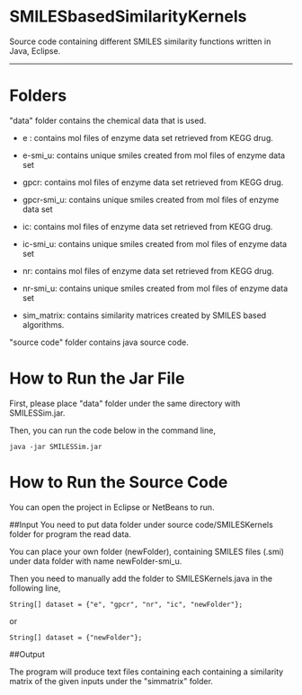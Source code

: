# SMILESbasedSimilarityKernels

Source code containing different SMILES similarity functions written in Java, Eclipse.
****************************************************************

# Folders 

"data" folder contains the chemical data that is used.

- e : contains mol files of enzyme data set retrieved from KEGG drug.
	
- e-smi_u: contains unique smiles created from mol files of enzyme data set
	
- gpcr: contains mol files of enzyme data set retrieved from KEGG drug.
	
- gpcr-smi_u: contains unique smiles created from mol files of enzyme data set
	
- ic: contains mol files of enzyme data set retrieved from KEGG drug.
	
- ic-smi_u: contains unique smiles created from mol files of enzyme data set
	
- nr: contains mol files of enzyme data set retrieved from KEGG drug.
	
- nr-smi_u: contains unique smiles created from mol files of enzyme data set
	
- sim_matrix: contains similarity matrices created by SMILES based algorithms.
	
"source code" folder contains java source code.

# How to Run the Jar File

First, please place "data" folder under the same directory with SMILESSim.jar.

Then, you can run the code below in the command line,

	java -jar SMILESSim.jar
	


# How to Run the Source Code
You can open the project in Eclipse or NetBeans to run.

##Input
You need to put data folder under source code/SMILESKernels folder for program the read data.

You can place your own folder (newFolder), containing SMILES files (.smi) under data folder with name newFolder-smi_u.

Then you need to manually add the folder to SMILESKernels.java in the following line,

	String[] dataset = {"e", "gpcr", "nr", "ic", "newFolder"};
	
or

	String[] dataset = {"newFolder"};


##Output

The program will produce text files containing each containing a similarity matrix of the given inputs under the "simmatrix" folder.



